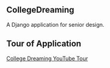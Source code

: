 ## CollegeDreaming

A Django application for senior design.

## Tour of Application
[College Dreaming YouTube Tour](https://youtu.be/pwW6EIoI0q0)
